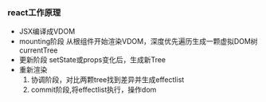 ### react工作原理
* JSX编译成VDOM
* mounting阶段
从根组件开始渲染VDOM，深度优先遍历生成一颗虚拟DOM树currentTree
* 更新阶段
setState或props变化后，生成新Tree
* 重新渲染
    1. 协调阶段，对比两颗tree找到差异并生成effectlist
    2. commit阶段,将effectlist执行，操作dom